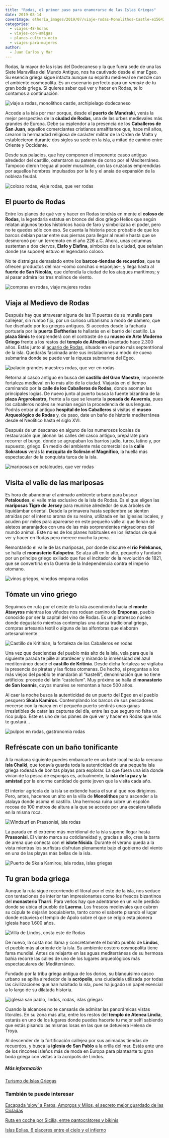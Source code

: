 ```yaml
---
title: "Rodas, el primer paso para enamorarse de las Islas Griegas"
date: 2019-08-14
coverImage: etheria_images/2019/07/viaje-rodas-Monolithos-Castle-e1564342953764.jpg
categories: 
  - viajes-48-horas
  - viajes-con-amigas
  - planes-cultura-ocio
  - viajes-para-mujeres
author: 
  - Juan Carlos y Mar
---
```


Rodas, la mayor de las islas del Dodecaneso y la que fuera sede de una las Siete Maravillas del Mundo Antiguo, nos ha cautivado desde el mar Egeo. Su esencia griega sigue intacta aunque su espíritu medieval se mezcle con el ambiente cosmopolita. Es un escenario perfecto para un _remake_ de tu gran boda griega. Si quieres saber qué ver y hacer en Rodas, te lo contamos a continuación.

![viaje a rodas, monolithos castle, archipielago dodecaneso](etheria_images/2019/07/viaje-rodas-Monolithos-Castle-e1564342953764.jpg "Castillo de Monolithos, en la isla de Rodas.")

Accede a la isla por mar porque, desde el **puerto de Mandraki,** verás la mejor 
perspectiva de la **ciudad de Rodas**, una de las urbes medievales más grandes de 
Europa. Debe su esplendor a la presencia de los **Caballeros de San Juan**, aquellos 
comerciantes cristianos amalfitanos que, hace mil años, crearon la hermandad religiosa 
de carácter militar de la Orden de Malta y establecieron durante dos siglos su sede en 
la isla, a mitad de camino entre Oriente y Occidente. 

Desde sus palacios, que hoy componen el imponente casco antiguo alrededor del castillo, 
ostentaron su patente de corso por el Mediterráneo. Tampoco dieron tregua al poder 
musulmán, con las cruzadas emprendidas por aquellos hombres impulsados por la fe y el 
ansia de expansión de la nobleza feudal. 

![coloso rodas, viaje rodas, que ver rodas](etheria_images/2019/08/viaje-rodas-coloso-puerto-mandraki-1.jpg "Estatuas que señalan donde estuviera el Coloso de Rodas, Puerto de Mandráki.")

## El puerto de Rodas

Entre los planes de qué ver y hacer en Rodas tendrás en mente el **coloso de Rodas**, la 
legendaria estatua en bronce del dios griego Helios que según relatan algunos textos 
históricos hacía de faro y simbolizaba el poder, pero no te quedes sólo con eso. Se 
cuenta la historia poco probable de que los barcos debían pasar entre sus piernas para 
llegar al muelle hasta que se desmoronó por un terremoto en el año 226 a.C. Ahora, unas 
columnas sustentan a dos ciervos, **Elafo y Elafina**, símbolos de la ciudad, que 
señalan donde (se supone) estuvo el legendario coloso. 

No te distraigas demasiado entre los **barcos**\-**tiendas de recuerdos**, que te 
ofrecen productos del mar –como conchas o esponjas–, y llega hasta al **fuerte de San 
Nicolás,** que defendía la ciudad de los ataques marítimos; y al pasar admira los tres 
molinos de viento. 

![compras en rodas, viaje mujeres rodas](etheria_images/2019/07/viaje-rodas-compras-puerto-e1564342822240.jpg "Venta de souvenirs y productos del mar en el puerto comercial de Rodas.")

## Viaja al Medievo de Rodas

Después hay que atravesar alguna de las 11 puertas de su muralla para callejear, sin 
rumbo fijo, por un curioso urbanismo a modo de damero, que fue diseñado por los griegos 
antiguos. Si accedes desde la fachada portuaria por la **puerta Eleftherias** te 
hallarás en el barrio del castillo. La **plaza Simis** te sorprenderá con el contraste 
de su **museo de Arte Moderno Griego** frente a los restos del **templo de Afrodita** 
levantado hace 2.300 años. Estás junto al [acuario de 
Rodas](https://rhodes-aquarium.hcmr.gr/en/), situado en el punto más septentrional de la 
isla. Quedarás fascinada ante sus instalaciones a modo de cueva submarina donde se puede 
ver la riqueza submarina del Egeo. 

![palacio grandes maestres rodas, que ver en rodas](etheria_images/2019/08/viaje-rodas-palacio-fortaleza.jpg "Palacio fortaleza de los Grandes Maestres, en Rodas.")

Retorna al casco antiguo en busca del **castillo del Gran Maestre**, imponente fortaleza 
medieval en lo más alto de la ciudad. Viajarás en el tiempo caminando por la **calle de 
los Caballeros de Rodas**, donde asoman las principales logias. De nuevo junto al puerto 
busca la fuente bizantina de la **plaza Argyrokastro,** frente a la que se levanta la 
**posada de Auvernia**, pues los caballeros nobles se reunían según la procedencia de 
sus lenguas. Podrás entrar al antiguo **hospital de los Caballeros** si visitas el 
**museo Arqueológico de Rodas** y, de paso, date un baño de historia mediterránea desde 
el Neolítico hasta el siglo XVI. 

Después de un descanso en alguno de los numerosos locales de restauración que jalonan 
las calles del casco antiguo, prepárate para recorrer el burgo, donde se agrupaban los 
barrios judío, turco, latino y, por supuesto, griego. En medio del ambiente más 
comercial de la **calle Sokratous** verás la **mezquita de Solimán el Magnífico**, la 
huella más espectacular de la conquista turca de la isla. 

![mariposas en petaloudes, que ver rodas](etheria_images/2019/08/viaje-rodas-mariposas-jersey-tiger-moth.jpg "Mariposas 'Tigre de Jersey' en el valle de Petaloudes, en Rodas.")

## Visita el valle de las mariposas

Es hora de abandonar el animado ambiente urbano para buscar **Petaloudes**, el valle más 
exclusivo de la isla de Rodas. Es el que eligen las **mariposas Tigre de Jersey** para 
reunirse alrededor de sus árboles de liquidámbar oriental. Desde la primavera hasta 
septiembre se sienten atraídas por el intenso aroma de su resina, utilizada en las 
iglesias locales, y acuden por miles para aparearse en este pequeño valle al que llenan 
de aleteos anaranjados con una de las más sorprendentes migraciones del mundo animal. 
Este no es de los planes habituales en los listados de qué ver y hacer en Rodas pero 
merece mucho la pena. 

Remontando el valle de las mariposas, por donde discurre el **río Pelekanos,** se halla 
el **monasterio Kalopetra**. Se alza allí en lo alto, pequeño y fundado por un príncipe 
griego exiliado que fue el incitador de la revolución de 1821, que se convertiría en la 
Guerra de la Independencia contra el imperio otomano. 

![vinos griegos, vinedos empona rodas](etheria_images/2019/08/viaje-rodas-Grapevine-Emponas-Village.jpg "Racimos de uva en el pueblo de Empona, Isla de Rodas.")

## Tómate un vino griego

Seguimos en ruta por el oeste de la isla ascendiendo hacia el **monte Atavyros** 
mientras los viñedos nos rodean camino de **Emponas**, pueblo conocido por ser la 
capital del vino de Rodas. Es un pintoresco núcleo donde degustarlo mientras contemplas 
una danza tradicional griega, compras artesanía textil o alguna de las alfombras que 
elaboran artesanalmente. 

![Castillo de Kritinian, la fortaleza de los Caballeros en rodas](etheria_images/2019/07/viaje-rodas-Kritinian-Castle-e1564342908602.jpg "Castillo de Kritinian, en la fortaleza de los Caballeros.")

Una vez que desciendas del pueblo más alto de la isla, vela para que la siguiente parada 
te pille al atardecer y mirando la inmensidad del azul mediterráneo desde el **castillo 
de Kritinia**. Desde dicha fortaleza se vigilaba la presencia de piratas y las flotas 
otomanas. De hecho, si preguntas a los más viejos del pueblo te mandarán al “kastelli”, 
denominación que no tiene artificios: procede del latín “castellum”. Muy próximo se 
halla el **monasterio de San Ioannis**, cuyos murales se remontan a hace 500 años. 

Al caer la noche busca la autenticidad de un puerto del Egeo en el pueblo pesquero 
**Skala** **Kamiros**. Contemplando los barcos de sus pescadores mecerse con la marea en 
el pequeño puerto sentirás unas ganas irresistibles de catar las capturas del día, entre 
las que seguro no falta un rico pulpo. Este es uno de los planes de qué ver y hacer en 
Rodas que más te gustará... 

![pulpos en rodas, gastronomia rodas](etheria_images/2019/07/viaje-rodas-Plimmyri-Harbour-e1565044421492.jpg "Pulpos secándose en una taberna del puerto de Plimmyri Harbour, en la costa este de Rodas.")

## Refréscate con un baño tonificante

A la mañana siguiente puedes embarcarte en un bote local hasta la cercana **isla 
Chalki**, que todavía guarda toda la autenticidad de una pequeña isla griega rodeada de 
bonitas playas para explorar. La que fuera una isla donde vivían de la pesca de esponjas 
es, actualmente, la **isla de la paz y la amistad** por la enorme cantidad de gente 
joven que la visita cada año. 

El interior agrícola de la isla se extiende hacia el sur al que nos dirigimos. Pero, 
antes, hacemos un alto en la villa de **Monolithos** para ascender a la atalaya donde 
asoma el castillo. Una hermosa ruina sobre un espolón rocosa de 100 metros de altura a 
la que se accede por una escalera tallada en la misma roca. 

![Windsurf en Prassonisi, isla rodas](etheria_images/2019/08/viaje-rodas-Windsurf-Prasonisi-e1565044791643.jpg "Windsurf en Prassonisi.")

La parada en el extremo más meridional de la isla supone llegar hasta **Prassonisi**. El 
viento marca su cotidianeidad y, gracias a ello, crea la barra de arena que conecta con 
el **islote Nísida**. Durante el verano queda a la vista mientras los surfistas 
disfrutan plenamente bajo el gobierno del viento en una de las playas más bellas de la 
isla. 

![Puerto de Skala Kamirou, isla rodas, islas griegas](etheria_images/2019/07/viaje-rodas-Skala-Kamirou-Harbour-1-e1565045401790.jpg "Puerto de Skala Kamirou.")

## Tu gran boda griega

Aunque la ruta sigue recorriendo el litoral por el este de la isla, nos seduce con 
tentaciones de interior tan impresionantes como los frescos bizantinos del **monasterio 
Tharri**. Para verlos hay que adentrarse en un valle perdido donde se ubica el pueblo de 
**Laerma**. Los frescos medievales que cubren su cúpula te dejarán boquiabierta, tanto 
como el saberte pisando el lugar donde estuviera el templo de Apolo sobre el que se 
erigió esta pionera iglesia hace 1.600 años. 

![Villa de Lindos, costa este de Rodas](etheria_images/2019/07/viaje-rodas-Lindos-Village-1-e1565045066867.jpg "Lindos, en la costa este de Rodas.")

De nuevo, la costa nos llama y concretamente el bonito pueblo de **Lindos**, el pueblo 
más al oriente de la isla. Su ambiente costero cosmopolita tiene fama mundial. Antes de 
relajarte en las aguas mediterráneas de su hermosa bahía recorre las calles de uno de 
los lugares arqueológicos más espectaculares del Mediterráneo. 

Fundado por la tribu griega antigua de los dorios, su blanquísimo casco urbano se apiña 
alrededor de la **acrópolis**, una ciudadela utilizada por todas las civilizaciones que 
han habitado la isla, pues ha jugado un papel esencial a lo largo de su dilatada 
historia. 

![iglesia san pablo, lindos, rodas, islas griegas](etheria_images/2019/07/viaje-rodas-St-Paul-Church-Lindos-e1565045236774.jpg "Iglesia de San Pablo, en Lindos.")

Cuando la alcances no te cansarás de admirar las panorámicas vistas litorales. En su 
zona más alta, entre los restos del **templo de Atenea Lindia**, estarás en uno de los 
lugares donde puedes hacerte tu mejor selfi sabiendo que estás pisando las mismas losas 
en las que se detuviera Helena de Troya. 

Al descender de la fortificación callejea por sus animadas tiendas de recuerdos, y busca 
la **iglesia de San Pablo** a la orilla del mar. Estás ante uno de los rincones isleños 
más de moda en Europa para plantearte tu gran boda griega con vistas a la acrópolis de 
Lindos. 

##### Más información

[Turismo de Islas Griegas](http://www.visitgreece.gr/en/greek_islands/rhodes) 

### También te puede interesar

[Escapada ‘slow’ a Paros, Amorgos y Milos, el secreto mejor guardado de las 
Cícladas](https://etheriamagazine.com/2020/10/20/descubre-los-secretos-de-paros-amorgos-y-milos-islas-cicladas-griegas/) 

[Ruta en coche por Sicilia, entre pantocrátores y 
bikinis](https://etheriamagazine.com/2021/07/05/sicilia-pantocratores-y-bikinis/) 

[Islas Eolias, 6 placeres entre el cielo y el 
infierno](https://etheriamagazine.com/2020/07/31/italia-guia-viaje-islas-eolias-que-ver-hacer/)
